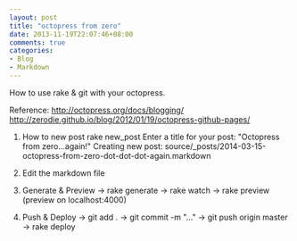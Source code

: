 ```yaml
---
layout: post
title: "octopress from zero"
date: 2013-11-19T22:07:46+08:00
comments: true
categories: 
- Blog
- Markdown
---
```

How to use rake & git with your octopress.

Reference: 
http://octopress.org/docs/blogging/
http://zerodie.github.io/blog/2012/01/19/octopress-github-pages/

<!--more-->

1. How to new post
rake new_post
Enter a title for your post: "Octopress from zero...again!"
Creating new post: source/_posts/2014-03-15-octopress-from-zero-dot-dot-dot-again.markdown

2. Edit the markdown file

3. Generate & Preview
-> rake generate
-> rake watch 
-> rake preview (preview on localhost:4000)

4. Push & Deploy
-> git add .
-> git commit -m "..."
-> git push origin master
-> rake deploy


